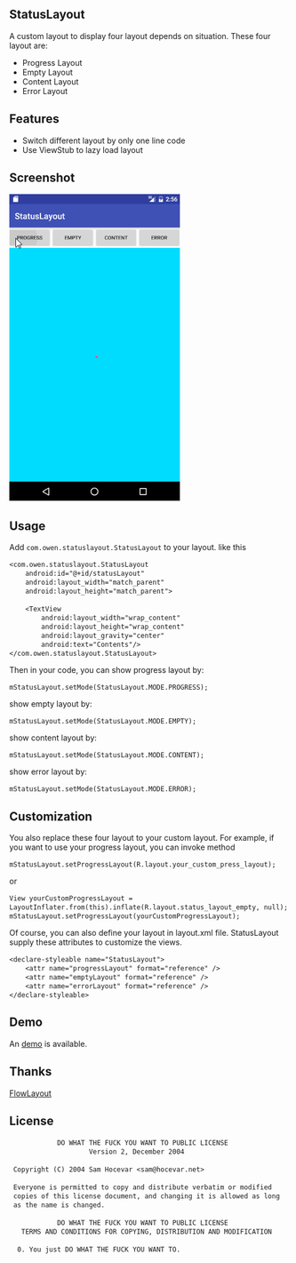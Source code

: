 ## StatusLayout

A custom layout to display four layout depends on situation. These four layout are:

* Progress Layout
* Empty Layout
* Content Layout
* Error Layout

## Features

* Switch different layout by only one line code
* Use ViewStub to lazy load layout

## Screenshot

![](./image/statuslayout.gif)

## Usage

Add `com.owen.statuslayout.StatusLayout` to your layout. like this

```
<com.owen.statuslayout.StatusLayout
	android:id="@+id/statusLayout"
	android:layout_width="match_parent"
	android:layout_height="match_parent">

	<TextView
		android:layout_width="wrap_content"
		android:layout_height="wrap_content"
		android:layout_gravity="center"
		android:text="Contents"/>
</com.owen.statuslayout.StatusLayout>
```

Then in your code, you can show progress layout by:

```
mStatusLayout.setMode(StatusLayout.MODE.PROGRESS);
```

show empty layout by:

```
mStatusLayout.setMode(StatusLayout.MODE.EMPTY);
```

show content layout by:

```
mStatusLayout.setMode(StatusLayout.MODE.CONTENT);
```

show error layout by:

```
mStatusLayout.setMode(StatusLayout.MODE.ERROR);
```

## Customization

You also replace these four layout to your custom layout. For example, if you want to use your progress layout, you can invoke method

```
mStatusLayout.setProgressLayout(R.layout.your_custom_press_layout);
```

or

```
View yourCustomProgressLayout = LayoutInflater.from(this).inflate(R.layout.status_layout_empty, null);
mStatusLayout.setProgressLayout(yourCustomProgressLayout);
```

Of course, you can also define your layout in layout.xml file. StatusLayout supply these attributes to customize the views.

```
<declare-styleable name="StatusLayout">
	<attr name="progressLayout" format="reference" />
	<attr name="emptyLayout" format="reference" />
	<attr name="errorLayout" format="reference" />
</declare-styleable>
```

## Demo

An [demo](https://github.com/owenmike/StatusLayout/blob/master/demo/src/main/java/com/owen/demo/MainActivity.java)  is available.

## Thanks

[FlowLayout](https://github.com/WassimBenltaief/FlowLayout)

## License

```
            DO WHAT THE FUCK YOU WANT TO PUBLIC LICENSE
                    Version 2, December 2004

 Copyright (C) 2004 Sam Hocevar <sam@hocevar.net>

 Everyone is permitted to copy and distribute verbatim or modified
 copies of this license document, and changing it is allowed as long
 as the name is changed.

            DO WHAT THE FUCK YOU WANT TO PUBLIC LICENSE
   TERMS AND CONDITIONS FOR COPYING, DISTRIBUTION AND MODIFICATION

  0. You just DO WHAT THE FUCK YOU WANT TO.
```
